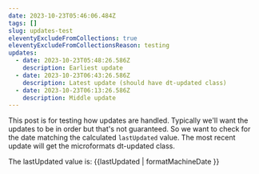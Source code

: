 ```yaml
---
date: 2023-10-23T05:46:06.484Z
tags: []
slug: updates-test
eleventyExcludeFromCollections: true
eleventyExcludeFromCollectionsReason: testing
updates:
  - date: 2023-10-23T05:48:26.586Z
    description: Earliest update
  - date: 2023-10-23T06:43:26.586Z
    description: Latest update (should have dt-updated class)
  - date: 2023-10-23T06:13:26.586Z
    description: Middle update
---
```

<style>
  .dt-updated {
    color: red;
  }
</style>
This post is for testing how updates are handled.
Typically we'll want the updates to be in order but that's not guaranteed.
So we want to check for the date matching the calculated `lastUpdated` value.
The most recent update will get the microformats dt-updated class.

The lastUpdated value is: {{lastUpdated | formatMachineDate }}

